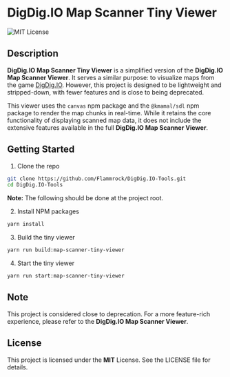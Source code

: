 
# DigDig.IO Map Scanner Tiny Viewer
![MIT License](https://img.shields.io/badge/License-MIT-green.svg)


## Description

**DigDig.IO Map Scanner Tiny Viewer** is a simplified version of the **DigDig.IO Map Scanner Viewer**. It serves a similar purpose: to visualize maps from the game [DigDig.IO](https://digdig.io/). However, this project is designed to be lightweight and stripped-down, with fewer features and is close to being deprecated.

This viewer uses the `canvas` npm package and the `@kmamal/sdl` npm package to render the map chunks in real-time. While it retains the core functionality of displaying scanned map data, it does not include the extensive features available in the full **DigDig.IO Map Scanner Viewer**.


## Getting Started

1. Clone the repo
```bash
git clone https://github.com/Flammrock/DigDig.IO-Tools.git
cd DigDig.IO-Tools
```

**Note:** The following should be done at the project root.

2. Install NPM packages
```bash
yarn install
```
3. Build the tiny viewer
```bash
yarn run build:map-scanner-tiny-viewer
```
4. Start the tiny viewer
```bash
yarn run start:map-scanner-tiny-viewer
```

## Note

This project is considered close to deprecation. For a more feature-rich experience, please refer to the **DigDig.IO Map Scanner Viewer**.

## License

This project is licensed under the **MIT** License. See the LICENSE file for details.
